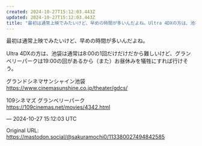 ```yaml
---
created: 2024-10-27T15:12:03.443Z
updated: 2024-10-27T15:12:03.443Z
title: "最初は通常上映でみたいけど、早めの時間が多いんだよね。Ultra 4DXの方は、池袋は通常は8:00の1回だけだけだから難しいけど、グランベリーパークは19:0[...]"
---
```


<p>最初は通常上映でみたいけど、早めの時間が多いんだよね。</p><p>Ultra 4DXの方は、池袋は通常は8:00の1回だけだけだから難しいけど、グランベリーパークは19:00の回があるから（また）お昼休みを犠牲にすれば行けそう。</p><p>グランドシネマサンシャイン池袋<br /><a href="https://www.cinemasunshine.co.jp/theater/gdcs/" target="_blank" rel="nofollow noopener noreferrer" translate="no"><span class="invisible">https://www.</span><span class="ellipsis">cinemasunshine.co.jp/theater/g</span><span class="invisible">dcs/</span></a></p><p>109シネマズ グランベリーパーク<br /><a href="https://109cinemas.net/movies/4342.html" target="_blank" rel="nofollow noopener noreferrer" translate="no"><span class="invisible">https://</span><span class="ellipsis">109cinemas.net/movies/4342.htm</span><span class="invisible">l</span></a></p>

&mdash; 2024-10-27 15:12:03 UTC

Original URL: https://mastodon.social/@sakuramochi0/113380027494842585
